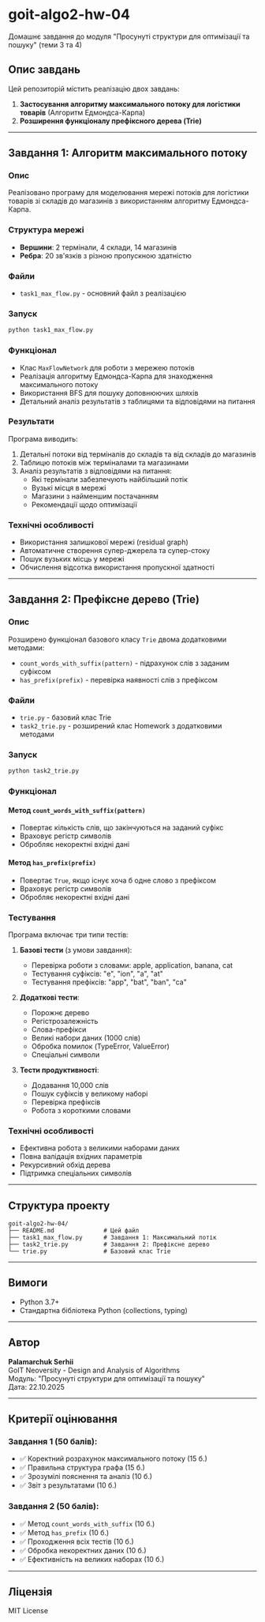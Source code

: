 # goit-algo2-hw-04

Домашнє завдання до модуля "Просунуті структури для оптимізації та пошуку" (теми 3 та 4)

## Опис завдань

Цей репозиторій містить реалізацію двох завдань:

1. **Застосування алгоритму максимального потоку для логістики товарів** (Алгоритм Едмондса-Карпа)
2. **Розширення функціоналу префіксного дерева (Trie)**

---

## Завдання 1: Алгоритм максимального потоку

### Опис

Реалізовано програму для моделювання мережі потоків для логістики товарів зі складів до магазинів з використанням алгоритму Едмондса-Карпа.

### Структура мережі

- **Вершини**: 2 термінали, 4 склади, 14 магазинів
- **Ребра**: 20 зв'язків з різною пропускною здатністю

### Файли

- `task1_max_flow.py` - основний файл з реалізацією

### Запуск

```bash
python task1_max_flow.py
```

### Функціонал

- Клас `MaxFlowNetwork` для роботи з мережею потоків
- Реалізація алгоритму Едмондса-Карпа для знаходження максимального потоку
- Використання BFS для пошуку доповнюючих шляхів
- Детальний аналіз результатів з таблицями та відповідями на питання

### Результати

Програма виводить:

1. Детальні потоки від терміналів до складів та від складів до магазинів
2. Таблицю потоків між терміналами та магазинами
3. Аналіз результатів з відповідями на питання:
   - Які термінали забезпечують найбільший потік
   - Вузькі місця в мережі
   - Магазини з найменшим постачанням
   - Рекомендації щодо оптимізації

### Технічні особливості

- Використання залишкової мережі (residual graph)
- Автоматичне створення супер-джерела та супер-стоку
- Пошук вузьких місць у мережі
- Обчислення відсотка використання пропускної здатності

---

## Завдання 2: Префіксне дерево (Trie)

### Опис

Розширено функціонал базового класу `Trie` двома додатковими методами:

- `count_words_with_suffix(pattern)` - підрахунок слів з заданим суфіксом
- `has_prefix(prefix)` - перевірка наявності слів з префіксом

### Файли

- `trie.py` - базовий клас Trie
- `task2_trie.py` - розширений клас Homework з додатковими методами

### Запуск

```bash
python task2_trie.py
```

### Функціонал

#### Метод `count_words_with_suffix(pattern)`

- Повертає кількість слів, що закінчуються на заданий суфікс
- Враховує регістр символів
- Обробляє некоректні вхідні дані

#### Метод `has_prefix(prefix)`

- Повертає `True`, якщо існує хоча б одне слово з префіксом
- Враховує регістр символів
- Обробляє некоректні вхідні дані

### Тестування

Програма включає три типи тестів:

1. **Базові тести** (з умови завдання):

   - Перевірка роботи з словами: apple, application, banana, cat
   - Тестування суфіксів: "e", "ion", "a", "at"
   - Тестування префіксів: "app", "bat", "ban", "ca"

2. **Додаткові тести**:

   - Порожнє дерево
   - Регістрозалежність
   - Слова-префікси
   - Великі набори даних (1000 слів)
   - Обробка помилок (TypeError, ValueError)
   - Спеціальні символи

3. **Тести продуктивності**:
   - Додавання 10,000 слів
   - Пошук суфіксів у великому наборі
   - Перевірка префіксів
   - Робота з короткими словами

### Технічні особливості

- Ефективна робота з великими наборами даних
- Повна валідація вхідних параметрів
- Рекурсивний обхід дерева
- Підтримка спеціальних символів

---

## Структура проекту

```
goit-algo2-hw-04/
├── README.md              # Цей файл
├── task1_max_flow.py      # Завдання 1: Максимальний потік
├── task2_trie.py          # Завдання 2: Префіксне дерево
└── trie.py                # Базовий клас Trie
```

---

## Вимоги

- Python 3.7+
- Стандартна бібліотека Python (collections, typing)

---

## Автор

**Palamarchuk Serhii**  
GoIT Neoversity - Design and Analysis of Algorithms  
Модуль: "Просунуті структури для оптимізації та пошуку"  
Дата: 22.10.2025

---

## Критерії оцінювання

### Завдання 1 (50 балів):

- ✅ Коректний розрахунок максимального потоку (15 б.)
- ✅ Правильна структура графа (15 б.)
- ✅ Зрозумілі пояснення та аналіз (10 б.)
- ✅ Звіт з результатами (10 б.)

### Завдання 2 (50 балів):

- ✅ Метод `count_words_with_suffix` (10 б.)
- ✅ Метод `has_prefix` (10 б.)
- ✅ Проходження всіх тестів (10 б.)
- ✅ Обробка некоректних даних (10 б.)
- ✅ Ефективність на великих наборах (10 б.)

---

## Ліцензія

MIT License
